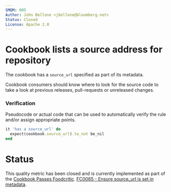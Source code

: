 ```yaml
---
SMQM: 005
Author: John Bellone <jbellone@bloomberg.net>
Status: Closed
License: Apache 2.0
---
```


# Cookbook lists a source address for repository

The cookbook has a `source_url` specified as part of its metadata.

Cookbook consumers should know where to look for the source code to
take a look at previous releases, pull-requests or unreleased changes.

### Verification

Pseudocode or actual code that can be used to automatically verify the rule and/or assign appropriate points.

```ruby
it 'has a source_url' do
  expect(cookbook.source_url).to_not be_nil
end
```

# Status

This quality metric has been closed and is currently implemented as part of the [Cookbook Passes Foodcritic](qm-009-foodcritic.md).  [FC0065 - Ensure source_url is set in metadata](http://www.foodcritic.io/#FC065).
